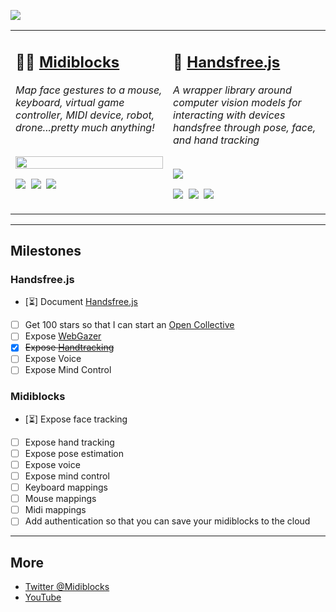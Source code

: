 <img src="https://i.imgur.com/At4Wqht.png"></img>
<table>
  <tr>
    <td valign="top" width="50%">
      <h2>👩‍💻 <a href="https://github.com/midiblocks/midiblocks-web">Midiblocks</a></h2>
      <i>Map face gestures to a mouse, keyboard, virtual game controller, MIDI device, robot, drone...pretty much anything!</i><br><br>
      <p><a href="https://www.youtube.com/watch?v=ejewJ-3u8lM"><img src="https://media.giphy.com/media/eABiZprIEtouRZIc75/source.gif" width='100%'></a></p>
      <p>
        <a href="https://github.com/midiblocks/midblocks-web"><img src="https://img.shields.io/github/stars/midiblocks/midiblocks-web?style=social"></a>&nbsp;
        <a href="https://github.com/MIDIBlocks/midiblocks-web/milestone/1"><img src="https://img.shields.io/github/milestones/progress/midiblocks/midiblocks-web/1"></a>&nbsp;
        <a href="https://github.com/MIDIBlocks/midiblocks-web"><img src="https://img.shields.io/github/last-commit/midiblocks/midiblocks-web"></a>&nbsp;
      </p>
    </td>
    <td valign="top" width="50%">
      <h2>👋 <a href="https://github.com/midiblocks/handsfree">Handsfree.js</a></h2>
      <i>A wrapper library around computer vision models for interacting with devices handsfree through pose, face, and hand tracking</i><br><br>
      <p><a href="https://www.youtube.com/watch?v=lb-Bkejm0Pg"><img src="https://media.giphy.com/media/Iv2aSMS0QTy2P5JNCX/source.gif"></a></p>
      <p>
        <a href="https://github.com/midiblocks/handsfree"><img src="https://img.shields.io/github/stars/midiblocks/handsfree?style=social"></a>&nbsp;
        <a href="https://github.com/MIDIBlocks/handsfree/releases"><img src="https://img.shields.io/github/v/tag/midiblocks/handsfree"></a>&nbsp;
        <a href="https://github.com/MIDIBlocks/handsfree"><img src="https://img.shields.io/github/last-commit/midiblocks/handsfree"></a>&nbsp;
      </p>
    </td>
  </tr>
</table>

---

## Milestones

### Handsfree.js
- [⏳] Document [Handsfree.js](https://github.com/midiblocks/handsfree)
- [ ] Get 100 stars so that I can start an [Open Collective](https://opencollective.com/)
- [ ] Expose [WebGazer](https://github.com/brownhci/WebGazer)
- [x] ~~Expose [Handtracking](https://github.com/tensorflow/tfjs-models/tree/master/handpose)~~
- [ ] Expose Voice
- [ ] Expose Mind Control

### Midiblocks
- [⏳] Expose face tracking
- [ ] Expose hand tracking
- [ ] Expose pose estimation
- [ ] Expose voice
- [ ] Expose mind control
- [ ] Keyboard mappings
- [ ] Mouse mappings
- [ ] Midi mappings
- [ ] Add authentication so that you can save your midiblocks to the cloud

---

## More
- [Twitter @Midiblocks](https://twitter.com/midiblocks)
- [YouTube](https://www.youtube.com/channel/UCDzb8yXGOm6ZYd0Jf_FYKWA)
